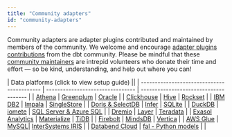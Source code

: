 ```yaml
---
title: "Community adapters"
id: "community-adapters"
---
```


Community adapters are adapter plugins contributed and maintained by members of the community. We welcome and encourage [adapter plugins contributions](/docs/contribute-core-adapters#contribute-to-a-pre-existing-adapter) from the dbt community.  Please be mindful that these [community maintainers](/docs/connect-adapters#maintainers) are intrepid volunteers who donate their time and effort — so be kind, understanding, and help out where you can!

| Data platforms (click to view setup guide) ||
| ------------------------------------------ | -------------------------------- | ------------------------------------- |
| [Athena](/docs/core/connect-data-platform/athena-setup)  | [Greenplum](/docs/core/connect-data-platform/greenplum-setup)     | [Oracle](/docs/core/connect-data-platform/oracle-setup)    |
| [Clickhouse](/docs/core/connect-data-platform/clickhouse-setup)  | [Hive](/docs/core/connect-data-platform/hive-setup)   | [Rockset](/docs/core/connect-data-platform/rockset-setup)   |
| [IBM DB2](/docs/core/connect-data-platform/ibmdb2-setup)  | [Impala](/docs/core/connect-data-platform/impala-setup)           | [SingleStore](/docs/core/connect-data-platform/singlestore-setup)  |
| [Doris & SelectDB](/docs/core/connect-data-platform/doris-setup) | [Infer](/docs/core/connect-data-platform/infer-setup)  | [SQLite](/docs/core/connect-data-platform/sqlite-setup) |
| [DuckDB](/docs/core/connect-data-platform/duckdb-setup)  | [iomete](/docs/core/connect-data-platform/iomete-setup)    | [SQL Server & Azure SQL](/docs/core/connect-data-platform/mssql-setup) |
| [Dremio](/docs/core/connect-data-platform/dremio-setup)    | [Layer](/docs/core/connect-data-platform/layer-setup)  | [Teradata](/docs/core/connect-data-platform/teradata-setup)    |
| [Exasol Analytics](/docs/core/connect-data-platform/exasol-setup)  | [Materialize](/docs/core/connect-data-platform/materialize-setup) | [TiDB](/docs/core/connect-data-platform/tidb-setup)                    |
| [Firebolt](/docs/core/connect-data-platform/firebolt-setup)  | [MindsDB](/docs/core/connect-data-platform/mindsdb-setup)  | [Vertica](/docs/core/connect-data-platform/vertica-setup)              |
| [AWS Glue](/docs/core/connect-data-platform/glue-setup) | [MySQL](/docs/core/connect-data-platform/mysql-setup)| [InterSystems IRIS](/docs/core/connect-data-platform/intersystems-iris-setup)  |
| [Databend Cloud](/docs/core/connect-data-platform/databend-setup) | [fal - Python models](/docs/core/connect-data-platform/fal-setup) |      |


